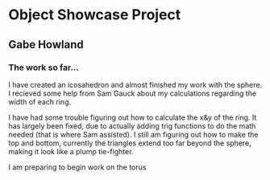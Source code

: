 # Object Showcase Project
## Gabe Howland

### The work so far...
I have created an icosahedron and almost finished my work with the sphere. I recieved some help from Sam Gauck about my calculations regarding the width of each ring. 

I have had some trouble figuring out how to calculate the x&y of the ring. It has largely been fixed, due to actually adding trig functions to do the math needed (that is where Sam assisted). I still am figuring out how to make the top and bottom, currently the triangles extend too far beyond the sphere, making it look like a plump tie-fighter.

I am preparing to begin work on the torus
